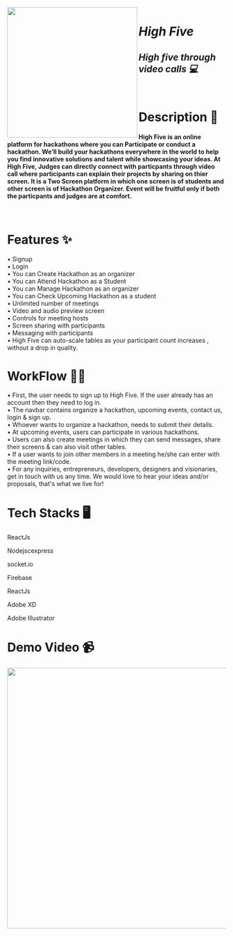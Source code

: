 <img src="https://user-images.githubusercontent.com/72223546/132097715-c175cfac-510e-42fd-8c16-ecfe1aebcacb.png" width="300" align="left"/>

 
# *__High Five__*  #


##  *High five through video calls 💻* ## 
<br>

 # Description 📜 #
 #### High Five is an online platform for hackathons where you can Participate  or conduct a hackathon. We’ll build your hackathons everywhere in the world to help you find innovative solutions and talent while showcasing your ideas.  At High Five, Judges can directly connect with particpants through video call where participants can explain their projects by sharing on thier screen. It is a Two Screen platform in which one screen is of students and other screen is of Hackathon Organizer. Event will be fruitful only if both the particpants  and judges are at comfort. ####
<br>

 # Features ✨ #
 • Signup
 <br>
 • Login
 <br>
• You can Create Hackathon as an organizer 
<br>
• You can Attend Hackathon as a Student
<br>
• You can Manage Hackathon as an organizer
<br>
• You can Check Upcoming Hackathon as a student
<br>
 • Unlimited number of meetings
 <br>
 • Video and audio preview screen
 <br>
 • Controls for meeting hosts
 <br>
 • Screen sharing with participants
 <br>
 • Messaging with participants
 <br>
• High Five can auto-scale tables as your  participant count  increases , without a drop in quality. 

# WorkFlow 👩‍💻 #
• First, the user needs to sign up to High Five. If the user already has an account then they need to log in.
<br>
• The navbar contains organize a hackathon, upcoming events, contact us, login & sign up.
<br>
• Whoever wants to organize a hackathon, needs to submit their details.
<br>
• At upcoming events, users can participate in various hackathons.
<br>
• Users can also create meetings in which they can send messages, share their screens & can also visit other tables.
<br>
• If a user wants to join other members in a meeting he/she can enter with the meeting link/code.
<br>
• For any inquiries, entrepreneurs, developers, designers and visionaries, get in touch with us any time. We would love to hear your ideas and/or proposals, that's what we live for!

# Tech Stacks 🖥️ #
ReactJs

Nodejscexpress

socket.io

Firebase

ReactJs

Adobe XD

Adobe Illustrator

# Demo Video 📹 #



<img src="https://user-images.githubusercontent.com/65345284/132090060-4b948e44-de97-447e-b035-67b247368358.jpg" width="600" />
